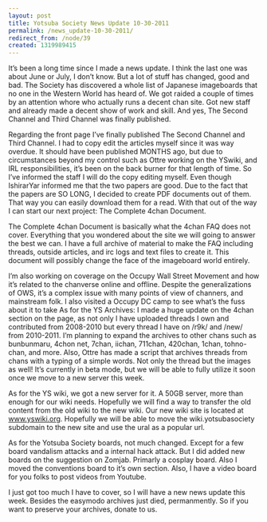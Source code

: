 ```yaml
---
layout: post
title: Yotsuba Society News Update 10-30-2011
permalink: /news_update-10-30-2011/
redirect_from: /node/39
created: 1319989415
---
```

It’s been a long time since I made a news update. I think the last one was about June or July, I don’t know.  But a lot of stuff has changed, good and bad. The Society has discovered a whole list of Japanese imageboards that no one in the Western World has heard of. We got raided a couple of times by an attention whore who actually runs a decent chan site. Got new staff and already made a decent show of work and skill. And yes, The Second Channel and Third Channel was finally published.

Regarding the front page I’ve finally published The Second Channel and Third Channel.  I had to copy edit the articles myself since it was way overdue. It should have been published MONTHS ago, but due to circumstances beyond my control such as Ottre working on the YSwiki, and IRL responsibilities, it’s been on the back burner for that length of time. So I’ve informed the staff I will do the copy editing myself. Even though IshirarYar informed me that the two papers are good.
Due to the fact that the papers are SO LONG, I decided to create PDF documents out of them. That way you can easily download them for a read. With that out of the way I can start our next project: The Complete 4chan Document. 

The Complete 4chan Document is basically what the 4chan FAQ does not cover. Everything that you wondered about the site we will going to answer the best we can. I have a full archive of material to make the FAQ including threads, outside articles, and irc logs and text files to create it. This document will possibly change the face of the imageboard world entirely. 

I’m also working on coverage on the Occupy Wall Street Movement and how it’s related to the chanverse online and offline. Despite the generalizations of OWS, it’s a complex issue with many points of view of channers, and mainstream folk. I also visited a Occupy DC camp to see what’s the fuss about it to take 
As for the YS Archives: I made a huge update on the 4chan section on the page, as not only I have uploaded threads I own and contributed from 2008-2010 but every thread I have on /r9k/ and /new/ from 2010-2011. I’m planning to expand the archives to other chans such as bunbunmaru, 4chon net, 7chan, iichan, 711chan, 420chan, 1chan, tohno-chan, and more. Also, Ottre has made a script that archives threads from chans with a typing of a simple words. Not only the thread but the images as well! It’s currently in beta mode, but we will be able to fully utilize it soon once we move to a new server this week.

As for the YS wiki, we got a new server for it. A 50GB server, more than enough for our wiki needs. Hopefully we will find a way to transfer the old content from the old wiki to the new wiki. Our new wiki site is located at www.yswiki.org. Hopefully we will be able to move the wiki.yotsubasociety subdomain to the new site and use the ural as a popular url.

As for the Yotsuba Society boards, not much changed. Except for a few board vandalism attacks and a internal hack attack. But I did added new boards on the suggestion on Zomjab. Primarly a cosplay board. Also I moved the conventions board to it’s own section. Also, I have a video board for you folks to post videos from Youtube.

I just got too much I have to cover, so I will have a new news update this week. Besides the easymodo archives just died, permanmently. So if you want to preserve your archives, donate to us.

